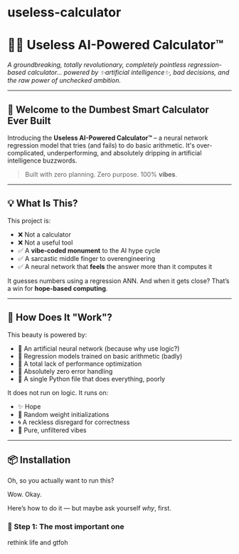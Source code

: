 # useless-calculator
# 🤖✨ Useless AI-Powered Calculator™  
*A groundbreaking, totally revolutionary, completely pointless regression-based calculator... powered by ✨artificial intelligence✨, bad decisions, and the raw power of unchecked ambition.*

---

## 🚀 Welcome to the Dumbest Smart Calculator Ever Built

Introducing the **Useless AI-Powered Calculator™** – a neural network regression model that tries (and fails) to do basic arithmetic. It's over-complicated, underperforming, and absolutely dripping in artificial intelligence buzzwords.

> Built with zero planning. Zero purpose. 100% **vibes**.

---

## 💡 What Is This?

This project is:

- ❌ Not a calculator
- ❌ Not a useful tool
- ✅ A **vibe-coded monument** to the AI hype cycle
- ✅ A sarcastic middle finger to overengineering
- ✅ A neural network that **feels** the answer more than it computes it

It guesses numbers using a regression ANN. And when it gets close? That’s a win for **hope-based computing**.

---

## 🧠 How Does It "Work"?

This beauty is powered by:

- 🤖 An artificial neural network (because why use logic?)
- 🔢 Regression models trained on basic arithmetic (badly)
- 🧘 A total lack of performance optimization
- 🧼 Absolutely zero error handling
- 🧪 A single Python file that does everything, poorly

It does not run on logic. It runs on:

- ✨ Hope  
- 🎲 Random weight initializations  
- 🌀 A reckless disregard for correctness  
- 🧃 Pure, unfiltered vibes

---

## 📦 Installation

Oh, so you actually want to run this?

Wow. Okay.

Here’s how to do it — but maybe ask yourself *why*, first.

### 🔧 Step 1: The most important one
rethink life and gtfoh
